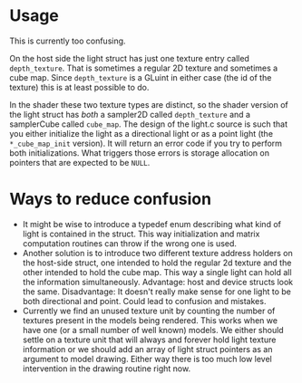 # Usage

This is currently too confusing.

On the host side the light struct has just one texture entry called `depth_texture`. That is sometimes a regular 2D texture and sometimes a cube map. Since `depth_texture` is a GLuint in either case (the id of the texture) this is at least possible to do.

In the shader these two texture types are distinct, so the shader version of the light struct has *both* a sampler2D called `depth_texture` and a samplerCube called `cube_map`. The design of the light.c source is such that you either initialize the light as a directional light or as a point light (the `*_cube_map_init` version). It will return an error code if you try to perform both initializations. What triggers those errors is storage allocation on pointers that are expected to be `NULL`.

# Ways to reduce confusion

* It might be wise to introduce a typedef enum describing what kind of light is contained in the struct. This way initialization and matrix computation routines can throw if the wrong one is used.
* Another solution is to introduce two different texture address holders on the host-side struct, one intended to hold the regular 2d texture and the other intended to hold the cube map. This way a single light can hold all the information simultaneously. Advantage: host and device structs look the same. Disadvantage: It doesn't really make sense for one light to be both directional and point. Could lead to confusion and mistakes.
* Currently we find an unused texture unit by counting the number of textures present in the models being rendered. This works when we have one (or a small number of well known) models. We either should settle on a texture unit that will always and forever hold light texture information or we should add an array of light struct pointers as an argument to model drawing. Either way there is too much low level intervention in the drawing routine right now.
